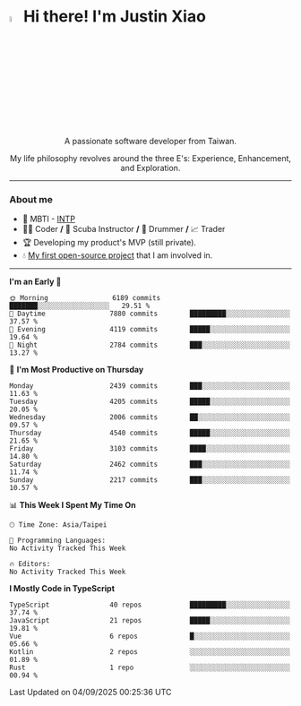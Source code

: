 # <img src="https://media.giphy.com/media/hvRJCLFzcasrR4ia7z/giphy.gif" width="5%">Hi there! I'm Justin Xiao
<p align="center">A passionate software developer from Taiwan.  </p>
<p align="center">My life philosophy revolves around the three E's: Experience, Enhancement, and Exploration.</p>

---
### About me
- 👀 MBTI - [INTP](https://www.16personalities.com/intp-personality)
- 👨‍💻 Coder **/** 🤿 Scuba Instructor **/** 🥁 Drummer **/** 📈 Trader
- 🏆 Developing my product's MVP (still private).
- 💧 [My first open-source project](https://github.com/Game-as-a-Service/Game-Lobby-Web) that I am involved in.

---
<!--START_SECTION:waka-->
**I'm an Early 🐤** 

```text
🌞 Morning                6189 commits        ███████░░░░░░░░░░░░░░░░░░   29.51 % 
🌆 Daytime                7880 commits        █████████░░░░░░░░░░░░░░░░   37.57 % 
🌃 Evening                4119 commits        █████░░░░░░░░░░░░░░░░░░░░   19.64 % 
🌙 Night                  2784 commits        ███░░░░░░░░░░░░░░░░░░░░░░   13.27 % 
```
📅 **I'm Most Productive on Thursday** 

```text
Monday                   2439 commits        ███░░░░░░░░░░░░░░░░░░░░░░   11.63 % 
Tuesday                  4205 commits        █████░░░░░░░░░░░░░░░░░░░░   20.05 % 
Wednesday                2006 commits        ██░░░░░░░░░░░░░░░░░░░░░░░   09.57 % 
Thursday                 4540 commits        █████░░░░░░░░░░░░░░░░░░░░   21.65 % 
Friday                   3103 commits        ████░░░░░░░░░░░░░░░░░░░░░   14.80 % 
Saturday                 2462 commits        ███░░░░░░░░░░░░░░░░░░░░░░   11.74 % 
Sunday                   2217 commits        ███░░░░░░░░░░░░░░░░░░░░░░   10.57 % 
```


📊 **This Week I Spent My Time On** 

```text
🕑︎ Time Zone: Asia/Taipei

💬 Programming Languages: 
No Activity Tracked This Week

🔥 Editors: 
No Activity Tracked This Week
```

**I Mostly Code in TypeScript** 

```text
TypeScript               40 repos            █████████░░░░░░░░░░░░░░░░   37.74 % 
JavaScript               21 repos            █████░░░░░░░░░░░░░░░░░░░░   19.81 % 
Vue                      6 repos             █░░░░░░░░░░░░░░░░░░░░░░░░   05.66 % 
Kotlin                   2 repos             ░░░░░░░░░░░░░░░░░░░░░░░░░   01.89 % 
Rust                     1 repo              ░░░░░░░░░░░░░░░░░░░░░░░░░   00.94 % 
```




 Last Updated on 04/09/2025 00:25:36 UTC
<!--END_SECTION:waka-->
